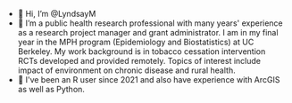 - 👋 Hi, I’m @LyndsayM
- 👀 I’m a public health research professional with many years' experience as a research project manager and grant administrator. I am in my final year in the MPH program (Epidemiology and Biostatistics) at UC Berkeley. My work background is in tobacco cessation intervention RCTs developed and provided remotely. Topics of interest include impact of environment on chronic disease and rural health.
- 🌱 I've been an R user since 2021 and also have experience with ArcGIS as well as Python.


<!---
LyndsayM/LyndsayM is a ✨ special ✨ repository because its `README.md` (this file) appears on your GitHub profile.
You can click the Preview link to take a look at your changes.
--->
